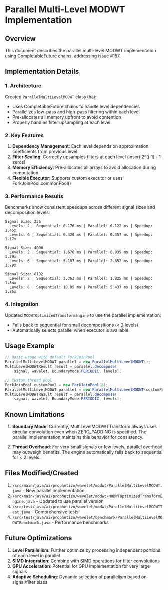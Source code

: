 # Parallel Multi-Level MODWT Implementation

## Overview

This document describes the parallel multi-level MODWT implementation using CompletableFuture chains, addressing issue #157.

## Implementation Details

### 1. **Architecture**

Created `ParallelMultiLevelMODWT` class that:
- Uses CompletableFuture chains to handle level dependencies
- Parallelizes low-pass and high-pass filtering within each level
- Pre-allocates all memory upfront to avoid contention
- Properly handles filter upsampling at each level

### 2. **Key Features**

1. **Dependency Management**: Each level depends on approximation coefficients from previous level
2. **Filter Scaling**: Correctly upsamples filters at each level (insert 2^(j-1) - 1 zeros)
3. **Memory Efficiency**: Pre-allocates all arrays to avoid allocation during computation
4. **Flexible Executor**: Supports custom executor or uses ForkJoinPool.commonPool()

### 3. **Performance Results**

Benchmarks show consistent speedups across different signal sizes and decomposition levels:

```
Signal Size: 256
  Levels: 2 | Sequential: 0.176 ms | Parallel: 0.122 ms | Speedup: 1.45x
  Levels: 6 | Sequential: 0.420 ms | Parallel: 0.357 ms | Speedup: 1.17x

Signal Size: 4096
  Levels: 2 | Sequential: 1.678 ms | Parallel: 0.935 ms | Speedup: 1.79x
  Levels: 6 | Sequential: 5.107 ms | Parallel: 2.852 ms | Speedup: 1.79x

Signal Size: 8192
  Levels: 2 | Sequential: 3.363 ms | Parallel: 1.825 ms | Speedup: 1.84x
  Levels: 6 | Sequential: 10.05 ms | Parallel: 5.437 ms | Speedup: 1.85x
```

### 4. **Integration**

Updated `MODWTOptimizedTransformEngine` to use the parallel implementation:
- Falls back to sequential for small decompositions (< 2 levels)
- Automatically selects parallel when executor is available

## Usage Example

```java
// Basic usage with default ForkJoinPool
ParallelMultiLevelMODWT parallel = new ParallelMultiLevelMODWT();
MultiLevelMODWTResult result = parallel.decompose(
    signal, wavelet, BoundaryMode.PERIODIC, levels);

// Custom thread pool
ForkJoinPool customPool = new ForkJoinPool(8);
ParallelMultiLevelMODWT parallel = new ParallelMultiLevelMODWT(customPool);
MultiLevelMODWTResult result = parallel.decompose(
    signal, wavelet, BoundaryMode.PERIODIC, levels);
```

## Known Limitations

1. **Boundary Mode**: Currently, MultiLevelMODWTTransform always uses circular convolution 
   even when ZERO_PADDING is specified. The parallel implementation maintains this behavior 
   for consistency.

2. **Thread Overhead**: For very small signals or few levels, parallel overhead may 
   outweigh benefits. The engine automatically falls back to sequential for < 2 levels.

## Files Modified/Created

1. `/src/main/java/ai/prophetizo/wavelet/modwt/ParallelMultiLevelMODWT.java` - New parallel implementation
2. `/src/main/java/ai/prophetizo/wavelet/modwt/MODWTOptimizedTransformEngine.java` - Updated to use parallel version
3. `/src/test/java/ai/prophetizo/wavelet/modwt/ParallelMultiLevelMODWTTest.java` - Comprehensive tests
4. `/src/test/java/ai/prophetizo/wavelet/benchmark/ParallelMultiLevelMODWTBenchmark.java` - Performance benchmarks

## Future Optimizations

1. **Level Parallelism**: Further optimize by processing independent portions of each level in parallel
2. **SIMD Integration**: Combine with SIMD operations for filter convolutions
3. **GPU Acceleration**: Potential for GPU implementation for very large signals
4. **Adaptive Scheduling**: Dynamic selection of parallelism based on signal/filter sizes